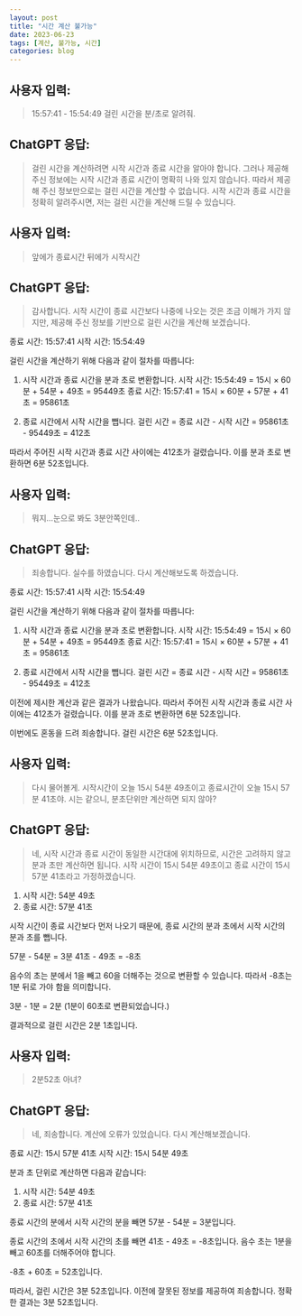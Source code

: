 ```yaml
---
layout: post
title: "시간 계산 불가능"
date: 2023-06-23
tags: [계산, 불가능, 시간]
categories: blog
---
```


## 사용자 입력:
> 15:57:41   - 15:54:49     걸린 시간을 분/초로 알려줘.

## ChatGPT 응답:
> 걸린 시간을 계산하려면 시작 시간과 종료 시간을 알아야 합니다. 그러나 제공해 주신 정보에는 시작 시간과 종료 시간이 명확히 나와 있지 않습니다. 따라서 제공해 주신 정보만으로는 걸린 시간을 계산할 수 없습니다. 시작 시간과 종료 시간을 정확히 알려주시면, 저는 걸린 시간을 계산해 드릴 수 있습니다.

## 사용자 입력:
> 앞에가 종료시간 뒤에가 시작시간

## ChatGPT 응답:
> 감사합니다. 시작 시간이 종료 시간보다 나중에 나오는 것은 조금 이해가 가지 않지만, 제공해 주신 정보를 기반으로 걸린 시간을 계산해 보겠습니다.

종료 시간: 15:57:41
시작 시간: 15:54:49

걸린 시간을 계산하기 위해 다음과 같이 절차를 따릅니다:

1. 시작 시간과 종료 시간을 분과 초로 변환합니다.
   시작 시간: 15:54:49 = 15시 × 60분 + 54분 + 49초 = 95449초
   종료 시간: 15:57:41 = 15시 × 60분 + 57분 + 41초 = 95861초

2. 종료 시간에서 시작 시간을 뺍니다.
   걸린 시간 = 종료 시간 - 시작 시간 = 95861초 - 95449초 = 412초

따라서 주어진 시작 시간과 종료 시간 사이에는 412초가 걸렸습니다. 이를 분과 초로 변환하면 6분 52초입니다.

## 사용자 입력:
> 뭐지...눈으로 봐도 3분안쪽인데..

## ChatGPT 응답:
> 죄송합니다. 실수를 하였습니다. 다시 계산해보도록 하겠습니다.

종료 시간: 15:57:41
시작 시간: 15:54:49

걸린 시간을 계산하기 위해 다음과 같이 절차를 따릅니다:

1. 시작 시간과 종료 시간을 분과 초로 변환합니다.
   시작 시간: 15:54:49 = 15시 × 60분 + 54분 + 49초 = 95449초
   종료 시간: 15:57:41 = 15시 × 60분 + 57분 + 41초 = 95861초

2. 종료 시간에서 시작 시간을 뺍니다.
   걸린 시간 = 종료 시간 - 시작 시간 = 95861초 - 95449초 = 412초

이전에 제시한 계산과 같은 결과가 나왔습니다. 따라서 주어진 시작 시간과 종료 시간 사이에는 412초가 걸렸습니다. 이를 분과 초로 변환하면 6분 52초입니다.

이번에도 혼동을 드려 죄송합니다. 걸린 시간은 6분 52초입니다.

## 사용자 입력:
> 다시 물어볼게. 시작시간이 오늘 15시 54분 49초이고 종료시간이 오늘 15시 57분 41초야. 시는 같으니, 분초단위만 계산하면 되지 않아?

## ChatGPT 응답:
> 네, 시작 시간과 종료 시간이 동일한 시간대에 위치하므로, 시간은 고려하지 않고 분과 초만 계산하면 됩니다. 시작 시간이 15시 54분 49초이고 종료 시간이 15시 57분 41초라고 가정하겠습니다.

1. 시작 시간: 54분 49초
2. 종료 시간: 57분 41초

시작 시간이 종료 시간보다 먼저 나오기 때문에, 종료 시간의 분과 초에서 시작 시간의 분과 초를 뺍니다.

57분 - 54분 = 3분
41초 - 49초 = -8초

음수의 초는 분에서 1을 빼고 60을 더해주는 것으로 변환할 수 있습니다. 따라서 -8초는 1분 뒤로 가야 함을 의미합니다.

3분 - 1분 = 2분 (1분이 60초로 변환되었습니다.)

결과적으로 걸린 시간은 2분 1초입니다.

## 사용자 입력:
> 2분52초 아녀?

## ChatGPT 응답:
> 네, 죄송합니다. 계산에 오류가 있었습니다. 다시 계산해보겠습니다.

종료 시간: 15시 57분 41초
시작 시간: 15시 54분 49초

분과 초 단위로 계산하면 다음과 같습니다:

1. 시작 시간: 54분 49초
2. 종료 시간: 57분 41초

종료 시간의 분에서 시작 시간의 분을 빼면 57분 - 54분 = 3분입니다.

종료 시간의 초에서 시작 시간의 초를 빼면 41초 - 49초 = -8초입니다. 음수 초는 1분을 빼고 60초를 더해주어야 합니다.

-8초 + 60초 = 52초입니다.

따라서, 걸린 시간은 3분 52초입니다. 이전에 잘못된 정보를 제공하여 죄송합니다. 정확한 결과는 3분 52초입니다.

